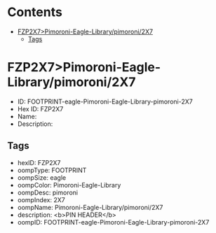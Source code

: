 



Contents
========

* [FZP2X7>Pimoroni-Eagle-Library/pimoroni/2X7](#fzp2x7pimoroni-eagle-librarypimoroni2x7)
	* [Tags](#tags)

# FZP2X7>Pimoroni-Eagle-Library/pimoroni/2X7

- ID: FOOTPRINT-eagle-Pimoroni-Eagle-Library-pimoroni-2X7
- Hex ID: FZP2X7
- Name: 
- Description: 

## Tags

- hexID: FZP2X7
- oompType: FOOTPRINT
- oompSize: eagle
- oompColor: Pimoroni-Eagle-Library
- oompDesc: pimoroni
- oompIndex: 2X7
- oompName: Pimoroni-Eagle-Library/pimoroni/2X7
- description: &lt;b&gt;PIN HEADER&lt;/b&gt;
- oompID: FOOTPRINT-eagle-Pimoroni-Eagle-Library-pimoroni-2X7
